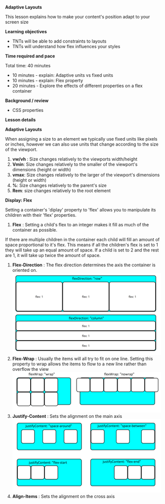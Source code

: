**Adaptive Layouts**

This lesson explains how to make your content's position adapt to your screen size

**Learning objectives**

- TNTs will be able to add constraints to layouts
- TNTs will understand how flex influences your styles

**Time required and pace**

Total time: 40 minutes

- 10 minutes - explain: Adaptive units vs fixed units
- 10 minutes - explain: Flex property
- 20 minutes - Explore the effects of different properties on a flex container

**Background / review**

-  CSS properties

**Lesson details**

**Adaptive Layouts**

When assigning a size to an element we typically use fixed units like pixels or inches, however we can also use units that change according to the size of the viewport.

1. **vw/vh** : Size changes relatively to the viewports width/height
2. **Vmin**: Size changes relatively to the smaller of the viewport&#39;s dimensions (height or width)
3. **vmax**: Size changes relatively to the larger of the viewport's dimensions (height or width)
4. **%**: Size changes relatively to the parent's size
5. **Rem**: size changes relatively to the root element

**Display: Flex**

Setting a container&#39;s &#39;diplay&#39; property to &#39;flex&#39; allows you to manipulate its children with their &#39;flex&#39; properties.

1. **Flex** : Setting a child's flex to an integer makes it fill as much of the container as possible.

If there are multiple children in the container each child will fill an amount of space proportional to it's flex. This means if all the children's flex is set to 1 they will take up an equal amount of space. If a child is set to 2 and the rest are 1, it will take up twice the amount of space.

1. **Flex-Direction** : The flex direction determines the axis the container is oriented on.
![flexDirection](./flexDirection.png)
2. **Flex-Wrap** : Usually the items will all try to fit on one line. Setting this property to wrap allows the items to flow to a new line rather than overflow the view
![flexWrap](./flexWrap.png)
3. **Justify-Content** : Sets the alignment on the main axis
![justifyContent](./justifyContent.PNG)
4. **Align-Items** : Sets the alignment on the cross axis
